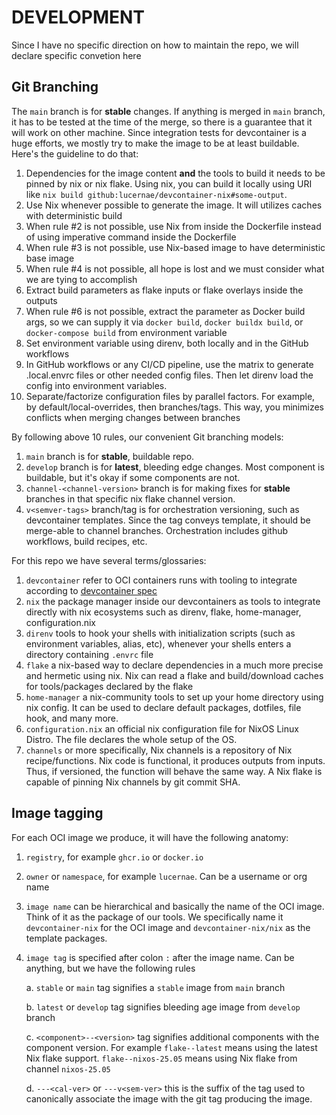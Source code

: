 # DEVELOPMENT

Since I have no specific direction on how to maintain the repo, we will declare specific convetion here

## Git Branching

The `main` branch is for **stable** changes.
If anything is merged in `main` branch, it has to be tested at the time 
of the merge, so there is a guarantee that it will work on other machine.
Since integration tests for devcontainer is a huge efforts, we mostly 
try to make the image to be at least buildable.
Here's the guideline to do that:

1. Dependencies for the image content **and** the tools to build it needs
   to be pinned by nix or nix flake. Using nix, you can build it locally using
   URI like `nix build github:lucernae/devcontainer-nix#some-output`.
2. Use Nix whenever possible to generate the image. It will utilizes caches
   with deterministic build
3. When rule #2 is not possible, use Nix from inside the Dockerfile instead of
   using imperative command inside the Dockerfile
4. When rule #3 is not possible, use Nix-based image to have deterministic base image
5. When rule #4 is not possible, all hope is lost and we must consider what we are tying to accomplish
6. Extract build parameters as flake inputs or flake overlays inside the outputs
7. When rule #6 is not possible, extract the parameter as Docker build args, so we can 
   supply it via `docker build`, `docker buildx build`, or `docker-compose build` from environment variable
8. Set environment variable using direnv, both locally and in the GitHub workflows
9. In GitHub workflows or any CI/CD pipeline, use the matrix to generate .local.envrc files
   or other needed config files. Then let direnv load the config into environment variables.
10. Separate/factorize configuration files by parallel factors. For example, by 
   default/local-overrides, then branches/tags. This way, you minimizes conflicts when merging changes between branches

By following above 10 rules, our convenient Git branching models:

1. `main` branch is for **stable**, buildable repo.
2. `develop` branch is for **latest**, bleeding edge changes. Most component is buildable, but
    it's okay if some components are not.
3. `channel-<channel-version>` branch is for making fixes for **stable** branches in that specific nix flake channel version.
4. `v<semver-tags>` branch/tag is for orchestration versioning, such as devcontainer templates. Since the tag conveys template, 
   it should be merge-able to channel branches. Orchestration includes github workflows, build recipes, etc.

For this repo we have several terms/glossaries:

1. `devcontainer` refer to OCI containers runs with tooling to integrate according to [devcontainer spec](https://containers.dev)
2. `nix` the package manager inside our devcontainers as tools to integrate directly with nix ecosystems such as direnv, flake, home-manager, configuration.nix
3. `direnv` tools to hook your shells with initialization scripts (such as environment variables, alias, etc), whenever your shells enters a directory containing `.envrc` file
4. `flake` a nix-based way to declare dependencies in a much more precise and hermetic using nix. Nix can read a flake and build/download caches for tools/packages declared by the flake
5. `home-manager` a nix-community tools to set up your home directory using nix config. It can be used to declare default packages, dotfiles, file hook, and many more.
6. `configuration.nix` an official nix configuration file for NixOS Linux Distro. The file declares the whole setup of the OS.
7. `channels` or more specifically, Nix channels is a repository of Nix recipe/functions. Nix code is functional, it produces outputs from inputs. 
   Thus, if versioned, the function will behave the same way. A Nix flake is capable of pinning Nix channels by git commit SHA.

## Image tagging

For each OCI image we produce, it will have the following anatomy:

1. `registry`, for example `ghcr.io` or `docker.io`
2. `owner` or `namespace`, for example `lucernae`. Can be a username or org name
3. `image name` can be hierarchical and basically the name of the OCI image. Think of it as the package of our tools.
   We specifically name it `devcontainer-nix` for the OCI image and `devcontainer-nix/nix` as the template packages.
4. `image tag` is specified after colon `:` after the image name. Can be anything, but we have the following rules

    a. `stable` or `main` tag signifies a `stable` image from `main` branch

    b. `latest` or `develop` tag signifies bleeding age image from `develop` branch

    c. `<component>--<version>` tag signifies additional components with the component version. 
       For example `flake--latest` means using the latest Nix flake support.
       `flake--nixos-25.05` means using Nix flake from channel `nixos-25.05`
    
    d. `---<cal-ver>` or `---v<sem-ver>` this is the suffix of the tag used to canonically associate the image with 
       the git tag producing the image.


